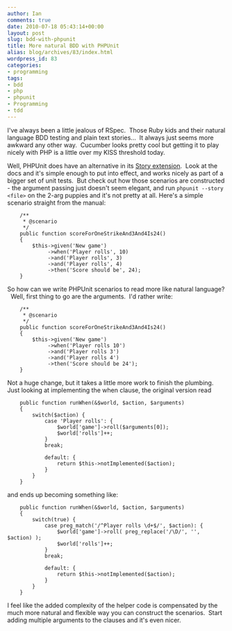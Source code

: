 ```yaml
---
author: Ian
comments: true
date: 2010-07-18 05:43:14+00:00
layout: post
slug: bdd-with-phpunit
title: More natural BDD with PHPUnit
alias: blog/archives/83/index.html
wordpress_id: 83
categories:
- programming
tags:
- bdd
- php
- phpunit
- Programming
- tdd
---
```


I've always been a little jealous of RSpec.  Those Ruby kids and their natural language BDD testing and plain text stories...  It always just seems more awkward any other way.  Cucumber looks pretty cool but getting it to play nicely with PHP is a little over my KISS threshold today.

Well, PHPUnit does have an alternative in its [Story extension](http://www.phpunit.de/manual/3.5/en/behaviour-driven-development.html).  Look at the docs and it's simple enough to put into effect, and works nicely as part of a bigger set of unit tests.  But check out how those scenarios are constructed - the argument passing just doesn't seem elegant, and run `phpunit --story <file>` on the 2-arg puppies and it's not pretty at all.  Here's a simple scenario straight from the manual:

    
        /**
         * @scenario
         */
        public function scoreForOneStrikeAnd3And4Is24()
        {
            $this->given('New game')
                 ->when('Player rolls', 10)
                 ->and('Player rolls', 3)
                 ->and('Player rolls', 4)
                 ->then('Score should be', 24);
        }


So how can we write PHPUnit scenarios to read more like natural language?   Well, first thing to go are the arguments.  I'd rather write:

    
        /**
         * @scenario
         */
        public function scoreForOneStrikeAnd3And4Is24()
        {
            $this->given('New game')
                 ->when('Player rolls 10')
                 ->and('Player rolls 3')
                 ->and('Player rolls 4')
                 ->then('Score should be 24');
        }


Not a huge change, but it takes a little more work to finish the plumbing.  Just looking at implementing the when clause, the original version read

    
        public function runWhen(&$world, $action, $arguments)
        {
            switch($action) {
                case 'Player rolls': {
                    $world['game']->roll($arguments[0]);
                    $world['rolls']++;
                }
                break;
    
                default: {
                    return $this->notImplemented($action);
                }
            }
        }


and ends up becoming something like:

    
        public function runWhen(&$world, $action, $arguments)
        {
            switch(true) {
                case preg_match('/^Player rolls \d+$/', $action): {
                    $world['game']->roll( preg_replace('/\D/', '', $action) );
                    $world['rolls']++;
                }
                break;
    
                default: {
                    return $this->notImplemented($action);
                }
            }
        }


I feel like the added complexity of the helper code is compensated by the much more natural and flexible way you can construct the scenarios.  Start adding multiple arguments to the clauses and it's even nicer.
